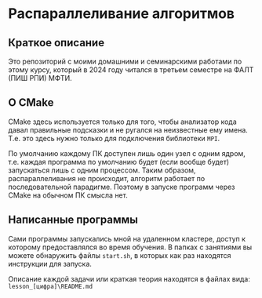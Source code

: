 # Распараллеливание алгоритмов

## Краткое описание

Это репозиторий с моими домашними и семинарскими работами по этому курсу, который в 2024 году читался в третьем семестре на ФАЛТ (ПИШ РПИ) МФТИ.

## О CMake

CMake здесь используется только для того, чтобы анализатор кода давал правильные подсказки и не ругался на неизвестные ему имена. Т.е. это здесь нужно только для подключения библиотеки `MPI`. 

По умолчанию каждому ПК доступен лишь один узел с одним ядром, т.е. каждая программа по умолчанию будет (если вообще будет) запускаться лишь с одним процессом. Таким образом, распараллеливания не происходит, алгоритм работает по последовательной парадигме. Поэтому в запуске программ через CMake на обычном ПК смысла нет.

## Написанные программы

Сами программы запускались мной на удаленном кластере, доступ к которому предоставлялся во время обучения. В папках с занятиями вы можете обнаружить файлы `start.sh`, в которых как раз находятся инструкции для запуска.

Описание каждой задачи или краткая теория находятся в файлах вида: `lesson_[цифра]\README.md`